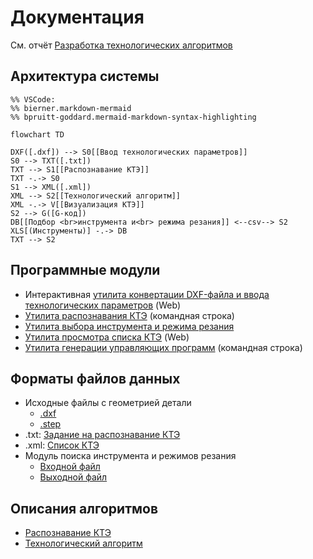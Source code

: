 # Документация

См. отчёт
[Разработка технологических алгоритмов](<Разработка технологических алгоритмов.docx>)

## Архитектура системы

```mermaid
%% VSCode:
%% bierner.markdown-mermaid
%% bpruitt-goddard.mermaid-markdown-syntax-highlighting

flowchart TD

DXF([.dxf]) --> S0[[Ввод технологических параметров]]
S0 --> TXT([.txt])
TXT --> S1[[Распознавание КТЭ]]
TXT -.-> S0
S1 --> XML([.xml])
XML --> S2[[Технологический алгоритм]]
XML -.-> V[[Визуализация КТЭ]]
S2 --> G([G-код])
DB[[Подбор <br>инструмента и<br> режима резания]] <--csv--> S2
XLS[(Инструменты)] -.-> DB
TXT --> S2

```

## Программные модули
+ Интерактивная [утилита конвертации DXF-файла и ввода технологических параметров][input] (Web)
+ [Утилита распознавания КТЭ](cpp/) (командная строка)
+ [Утилита выбора инструмента и режима резания](tooling/)
+ [Утилита просмотра списка КТЭ][view] (Web)
+ [Утилита генерации управляющих программ][ncp] (командная строка)

[input]: node/input.md
[view]:  node/view.md
[ncp]:   node/ncp.md

## Форматы файлов данных

+ Исходные файлы с геометрией детали
  - [.dxf][DXF]
  - [.step][STEP]
+ .txt: [Задание на распознавание КТЭ][txt]
+ .xml: [Список КТЭ][kte]
+ Модуль поиска инструмента и режимов резания
  - [Входной файл](tooling/in.md)
  - [Выходной файл](tooling/out.md)

[DXF]: http://images.autodesk.com/adsk/files/autocad_2012_pdf_dxf-reference_enu.pdf
[STEP]: https://www.loc.gov/preservation/digital/formats/fdd/fdd000448.shtml
[txt]: rec/input.md
[kte]: rec/RecognitionResultFileFormat.docx

## Описания алгоритмов

- [Распознавание КТЭ](rec)
- [Технологический алгоритм](lathe)
